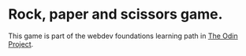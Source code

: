 # Rock, paper and scissors game. 

This game is part of the webdev foundations learning path in [The Odin Project](https://www.theodinproject.com/lessons/foundations-rock-paper-scissors).



